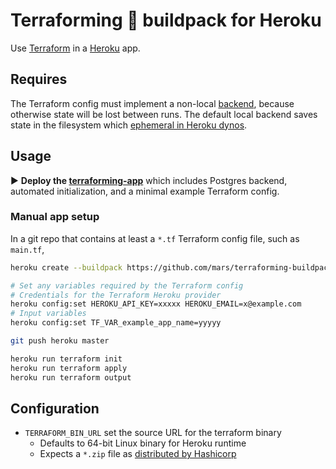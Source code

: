 Terraforming 🌱 buildpack for Heroku
==================================

Use [Terraform](https://www.terraform.io/) in a [Heroku](https://www.heroku.com/) app.

Requires
--------

The Terraform config must implement a non-local [backend](https://www.terraform.io/docs/backends/index.html), because otherwise state will be lost between runs. The default local backend saves state in the filesystem which [ephemeral in Heroku dynos](https://devcenter.heroku.com/articles/dynos#ephemeral-filesystem).

Usage
-----

▶️ **Deploy the [terraforming-app](https://github.com/mars/terraforming-app)** which includes Postgres backend, automated initialization, and a minimal example Terraform config.

### Manual app setup

In a git repo that contains at least a `*.tf` Terraform config file, such as `main.tf`,

```bash
heroku create --buildpack https://github.com/mars/terraforming-buildpack

# Set any variables required by the Terraform config
# Credentials for the Terraform Heroku provider
heroku config:set HEROKU_API_KEY=xxxxx HEROKU_EMAIL=x@example.com
# Input variables
heroku config:set TF_VAR_example_app_name=yyyyy

git push heroku master

heroku run terraform init
heroku run terraform apply
heroku run terraform output
```

Configuration
-------------

* `TERRAFORM_BIN_URL` set the source URL for the terraform binary
  * Defaults to 64-bit Linux binary for Heroku runtime
  * Expects a `*.zip` file as [distributed by Hashicorp](https://www.terraform.io/downloads.html)
